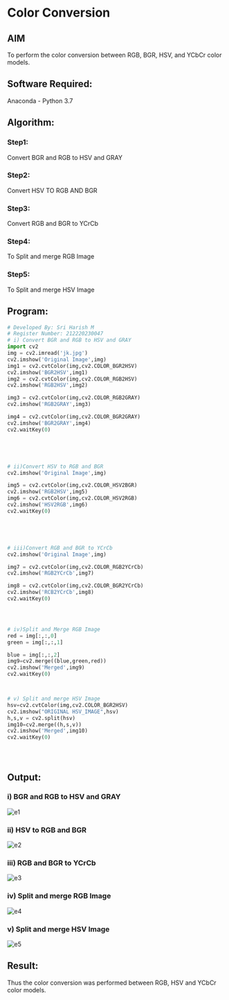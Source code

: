 # Color Conversion
## AIM
To perform the color conversion between RGB, BGR, HSV, and YCbCr color models.

## Software Required:
Anaconda - Python 3.7
## Algorithm:
### Step1:
 Convert BGR and RGB to HSV and GRAY

### Step2:
Convert HSV TO RGB AND BGR

### Step3:
Convert RGB and BGR to YCrCb

### Step4:
To Split and merge RGB Image

### Step5:
To Split and merge HSV Image

## Program:
```python
# Developed By: Sri Harish M
# Register Number: 212220230047
# i) Convert BGR and RGB to HSV and GRAY
import cv2
img = cv2.imread('jk.jpg')
cv2.imshow('Original Image',img)
img1 = cv2.cvtColor(img,cv2.COLOR_BGR2HSV)
cv2.imshow('BGR2HSV',img1)
img2 = cv2.cvtColor(img,cv2.COLOR_RGB2HSV)
cv2.imshow('RGB2HSV',img2)

img3 = cv2.cvtColor(img,cv2.COLOR_RGB2GRAY)
cv2.imshow('RGB2GRAY',img3)

img4 = cv2.cvtColor(img,cv2.COLOR_BGR2GRAY)
cv2.imshow('BGR2GRAY',img4)
cv2.waitKey(0)





# ii)Convert HSV to RGB and BGR
cv2.imshow('Original Image',img)

img5 = cv2.cvtColor(img,cv2.COLOR_HSV2BGR)
cv2.imshow('RGB2HSV',img5)
img6 = cv2.cvtColor(img,cv2.COLOR_HSV2RGB)
cv2.imshow('HSV2RGB',img6)
cv2.waitKey(0)





# iii)Convert RGB and BGR to YCrCb
cv2.imshow('Original Image',img)

img7 = cv2.cvtColor(img,cv2.COLOR_RGB2YCrCb)
cv2.imshow('RGB2YCrCb',img7)

img8 = cv2.cvtColor(img,cv2.COLOR_BGR2YCrCb)
cv2.imshow('RCB2YCrCb',img8)
cv2.waitKey(0)




# iv)Split and Merge RGB Image
red = img[:,:,0]
green = img[:,:,1]

blue = img[:,:,2]
img9=cv2.merge((blue,green,red))
cv2.imshow('Merged',img9)
cv2.waitKey(0)



# v) Split and merge HSV Image
hsv=cv2.cvtColor(img,cv2.COLOR_BGR2HSV)
cv2.imshow("ORIGINAL HSV_IMAGE",hsv)
h,s,v = cv2.split(hsv)
img10=cv2.merge((h,s,v))
cv2.imshow('Merged',img10)
cv2.waitKey(0)





```
## Output:
### i) BGR and RGB to HSV and GRAY

![e1](https://user-images.githubusercontent.com/75241366/162791568-486f49b5-b86e-42f1-ab0f-8393e1231086.jpg)

### ii) HSV to RGB and BGR

![e2](https://user-images.githubusercontent.com/75241366/162791588-af1df659-0b48-476a-b980-2423ccee06a3.jpg)

### iii) RGB and BGR to YCrCb

![e3](https://user-images.githubusercontent.com/75241366/162791603-5d59e6bb-0ec4-4b26-8fc1-fffc618507e6.jpg)

### iv) Split and merge RGB Image
![e4](https://user-images.githubusercontent.com/75241366/162791609-30027f00-72e8-4e83-9dec-e42cbbf0c737.jpg)


### v) Split and merge HSV Image


![e5](https://user-images.githubusercontent.com/75241366/162791623-3987380a-8230-47fc-8a75-f8fd80916027.jpg)


## Result:
Thus the color conversion was performed between RGB, HSV and YCbCr color models.
